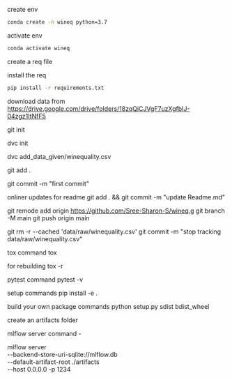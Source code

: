 create env

```bash
conda create -n wineq python=3.7
```

activate env

```bash
conda activate wineq
```

create a req file

install the req

```bash
pip install -r requirements.txt
```

download data from
https://drive.google.com/drive/folders/18zqQiCJVgF7uzXgfbIJ-04zgz1ItNfF5

git init

dvc init

dvc add_data_given/winequality.csv

git add .

git commit -m "first commit"

onliner updates for readme
git add . && git commit -m "update Readme.md"

git remode add origin https://github.com/Sree-Sharon-S/wineq.g
git branch -M main
git push origin main

git rm -r --cached 'data/raw/winequality.csv' git commit -m "stop tracking data/raw/winequality.csv"

tox command
tox

for rebuilding
tox -r

pytest command
pytest -v

setup commands
pip install -e .

build your own package commands
python setup.py sdist bdist_wheel

create an artifacts folder

mlflow server command -

mlflow server \
--backend-store-uri-sqlite://mlflow.db \
--default-artifact-root ./artifacts \
--host 0.0.0.0 -p 1234
